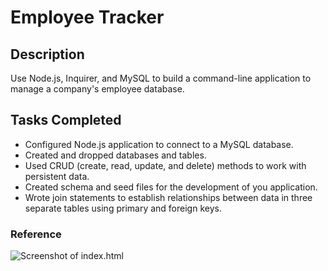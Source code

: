 # Employee Tracker

## Description
Use Node.js, Inquirer, and MySQL to build a command-line application to manage a company's employee database.

## Tasks Completed 
* Configured Node.js application to connect to a MySQL database.
* Created and dropped databases and tables.
* Used CRUD (create, read, update, and delete) methods to work with persistent data.
* Created schema and seed files for the development of you application. 
* Wrote join statements to establish relationships between data in three separate tables using primary and foreign keys.

### Reference 
![Screenshot of index.html]()